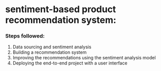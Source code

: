 # sentiment-based product recommendation system:
### Steps followed:
1.	Data sourcing and sentiment analysis
2.	Building a recommendation system
3.	Improving the recommendations using the sentiment analysis model
4.	Deploying the end-to-end project with a user interface
